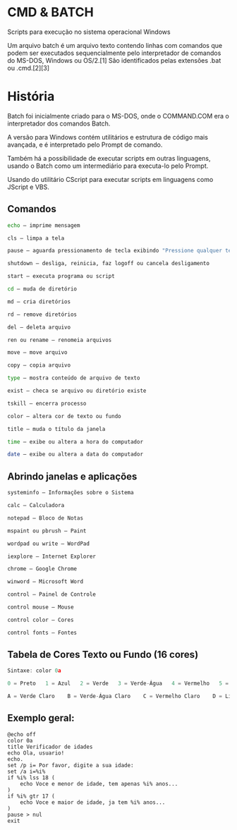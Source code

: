 # CMD & BATCH
Scripts para execução no sistema operacional Windows

Um arquivo batch é um arquivo texto contendo linhas com comandos que podem ser executados sequencialmente pelo interpretador de comandos do MS-DOS, Windows ou OS/2.[1] São identificados pelas extensões .bat ou .cmd.[2][3]

# História

Batch foi inicialmente criado para o MS-DOS, onde o COMMAND.COM era o interpretador dos comandos Batch.

A versão para Windows contém utilitários e estrutura de código mais avançada, e é interpretado pelo Prompt de comando.

Também há a possibilidade de executar scripts em outras linguagens, usando o Batch como um intermediário para executa-lo pelo Prompt.

Usando do utilitário CScript para executar scripts em linguagens como JScript e VBS.

## Comandos
```bash
echo – imprime mensagem

cls – limpa a tela

pause – aguarda pressionamento de tecla exibindo "Pressione qualquer tecla para continuar..."

shutdown – desliga, reinicia, faz logoff ou cancela desligamento

start – executa programa ou script

cd – muda de diretório

md – cria diretórios

rd – remove diretórios

del – deleta arquivo

ren ou rename – renomeia arquivos

move – move arquivo

copy – copia arquivo

type – mostra conteúdo de arquivo de texto

exist – checa se arquivo ou diretório existe

tskill – encerra processo

color – altera cor de texto ou fundo

title – muda o título da janela

time – exibe ou altera a hora do computador

date – exibe ou altera a data do computador
```
## Abrindo janelas e aplicações

```bash
systeminfo – Informações sobre o Sistema

calc – Calculadora

notepad – Bloco de Notas

mspaint ou pbrush – Paint

wordpad ou write — WordPad

iexplore – Internet Explorer

chrome – Google Chrome

winword – Microsoft Word

control – Painel de Controle

control mouse – Mouse

control color – Cores

control fonts – Fontes
```

## Tabela de Cores Texto ou Fundo (16 cores)
```javascript
Sintaxe: color 0a

0 = Preto   1 = Azul   2 = Verde   3 = Verde-Água   4 = Vermelho   5 = Roxo   6 = Amarelo   7 = Branco    8 = Cinza   9 = Azul Claro

A = Verde Claro    B = Verde-Água Claro    C = Vermelho Claro    D = Lilás    E = Amarelo Claro    F = Branco Brilhante
```
## Exemplo geral:
```batch
@echo off
color 0a
title Verificador de idades
echo Ola, usuario!
echo.
set /p i= Por favor, digite a sua idade:
set /a i=%i%
if %i% lss 18 (
    echo Voce e menor de idade, tem apenas %i% anos...
)
if %i% gtr 17 (
    echo Voce e maior de idade, ja tem %i% anos...
)
pause > nul
exit
```
